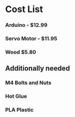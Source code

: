 # Cost List
### Arduino - $12.99
### Servo Motor - $11.95
### Wood $5.80
## Additionally needed
### M4 Bolts and Nuts
### Hot Glue
### PLA Plastic
